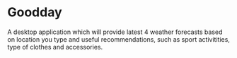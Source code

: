 # Goodday
A desktop application which will provide latest 4 weather forecasts based on location you type and useful recommendations, such as sport activitities, type of clothes and accessories.	
